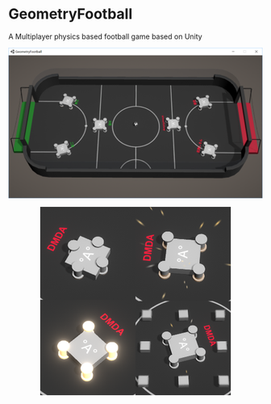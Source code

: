 # GeometryFootball
A Multiplayer physics based football game based on Unity

![GeometryFootball](doc/images/3v3.png)

<div align="center">    
    <img src="doc/images/result2.png" width="75%" height="75%">
</div>



